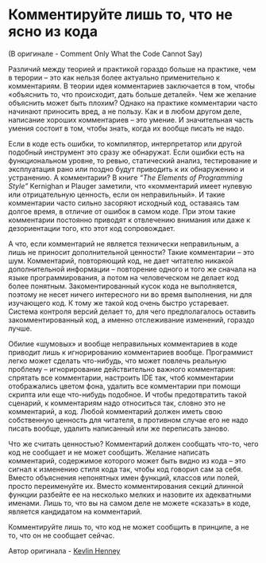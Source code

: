 # Комментируйте лишь то, что не ясно из кода
(В оригинале - Comment Only What the Code Cannot Say)

Различий между теорией и практикой гораздо больше на практике, чем в терории – это как нельзя более актуально применительно к комментариям. В теории идея комментариев заключается в том, чтобы «объяснить то, что происходит, дать больше деталей». Чем же желание объяснить может быть плохим? Однако на практике комментарии часто начинают приносить вред, а не пользу. Как и в любом другом деле, написание хороших комментариев – это умение. И значительная часть умения состоит в том, чтобы знать, когда их вообще писать не надо.

Если в коде есть ошибки, то компилятор, интерпретатор или другой подобный инструмент это сразу же обнаружат. Если ошибки есть на функциональном уровне, то ревью, статический анализ, тестирование и эксплуатация рано или поздно будут приводить к их обнаружению и устранению. А комментарии? В книге *“The Elements of Programming Style”* Kernighan и Plauger заметили, что «комментарий имеет нулевую или отрицательную ценность, если он неправильный». И такие комментарии часто сильно засоряют исходный код, оставаясь там долгое время, в отличие от ошибок в самом коде. При этом такие комментарии постоянно приводят к отвлечению внимания или даже к дезориентации того, кто этот код сопровождает.

А что, если комментарий не является технически неправильным, а лишь не приносит дополнительной ценности? Такие комментарии – это шум. Комментарий, повторяющий код, не дает читателю никакой дополнительной информации – повторение одного и того же сначала на языке программирования, а потом на человеческом не делает код более понятным. Закоментированный кусок кода не выполняется, поэтому не несет ничего интересного ни во время выполнения, ни для изучающего код. К тому же такой код очень быстро устаревает. Система контроля версий делает то, для чего предполагалось оставить закомментированный код, а именно отслеживание изменений, гораздо лучше.

Обилие «шумовых» и вообще неправильных комментариев в коде приводит лишь к игнорированию комментариев вообще. Программист легко может сделать что-нибудь, что может повлечь реальную проблему – игнорирование действительно важного комментария: спрятать все комментарии, настроить IDE так, чтоб комментарии отображались цветом фона, удалить все комментарии при помощи скрипта или еще что-нибудь подобное. И чтобы предотвратить такой сценарий, к комментариям надо относиться так, словно это не комментарий, а код. Любой комментарий должен иметь свою собственную ценность для читателя, в противном случае его не надо писать вообще, удалить написанный или же переписать заново.

Что же считать ценностью? Комментарий должен сообщать что-то, чего код не сообщает и не может сообщить. Желание написать комментарий, содержимое которого может быть видно из кода – это сигнал к изменению стиля кода так, чтобы код говорил сам за себя. Вместо объяснения непонятных имен функций, классов или полей, просто переименуйте их. Вместо комментирования секций длинной функции разбейте ее на несколько мелких и назовите их адекватными именами. Лишь то, что вы на самом деле не можете «сказать» в коде, является кандидатом на комментарий.

Комментируйте лишь то, что код не может сообщить в принципе, а не то, что он не сообщает сейчас.

Автор оригинала - [Kevlin Henney](http://programmer.97things.oreilly.com/wiki/index.php/Kevlin_Henney)